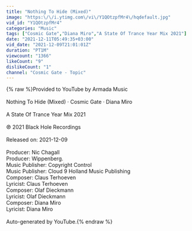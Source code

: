 ```yaml
---
title: "Nothing To Hide (Mixed)"
image: "https:\/\/i.ytimg.com\/vi\/Y1QOtzpfMr4\/hqdefault.jpg"
vid_id: "Y1QOtzpfMr4"
categories: "Music"
tags: ["Cosmic Gate","Diana Miro","A State Of Trance Year Mix 2021"]
date: "2021-12-11T05:49:35+03:00"
vid_date: "2021-12-09T21:01:01Z"
duration: "PT1M"
viewcount: "1366"
likeCount: "9"
dislikeCount: "1"
channel: "Cosmic Gate - Topic"
---
```

{% raw %}Provided to YouTube by Armada Music<br /><br />Nothing To Hide (Mixed) · Cosmic Gate · Diana Miro<br /><br />A State Of Trance Year Mix 2021<br /><br />℗ 2021 Black Hole Recordings<br /><br />Released on: 2021-12-09<br /><br />Producer: Nic Chagall<br />Producer: Wippenberg.<br />Music  Publisher: Copyright Control<br />Music  Publisher: Cloud 9 Holland Music Publishing<br />Composer: Claus Terhoeven<br />Lyricist: Claus Terhoeven<br />Composer: Olaf Dieckmann<br />Lyricist: Olaf Dieckmann<br />Composer: Diana Miro<br />Lyricist: Diana Miro<br /><br />Auto-generated by YouTube.{% endraw %}
